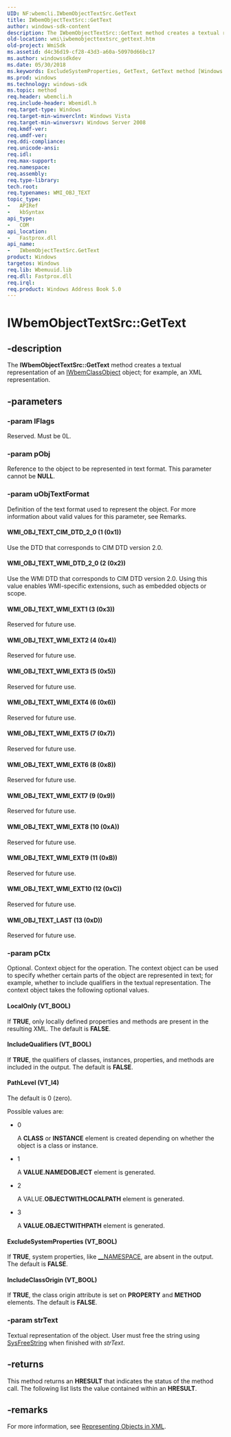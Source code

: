```yaml
---
UID: NF:wbemcli.IWbemObjectTextSrc.GetText
title: IWbemObjectTextSrc::GetText
author: windows-sdk-content
description: The IWbemObjectTextSrc::GetText method creates a textual representation of an IWbemClassObject object; for example, an XML representation.
old-location: wmi\iwbemobjecttextsrc_gettext.htm
old-project: WmiSdk
ms.assetid: d4c36d19-cf28-43d3-a60a-50970d66bc17
ms.author: windowssdkdev
ms.date: 05/30/2018
ms.keywords: ExcludeSystemProperties, GetText, GetText method [Windows Management Instrumentation], GetText method [Windows Management Instrumentation],IWbemObjectTextSrc interface, IWbemObjectTextSrc interface [Windows Management Instrumentation],GetText method, IWbemObjectTextSrc.GetText, IWbemObjectTextSrc::GetText, IncludeClassOrigin, IncludeQualifiers, LocalOnly, PathLevel, WMI_OBJ_TEXT_CIM_DTD_2_0, WMI_OBJ_TEXT_LAST, WMI_OBJ_TEXT_WMI_DTD_2_0, WMI_OBJ_TEXT_WMI_EXT1, WMI_OBJ_TEXT_WMI_EXT10, WMI_OBJ_TEXT_WMI_EXT2, WMI_OBJ_TEXT_WMI_EXT3, WMI_OBJ_TEXT_WMI_EXT4, WMI_OBJ_TEXT_WMI_EXT5, WMI_OBJ_TEXT_WMI_EXT6, WMI_OBJ_TEXT_WMI_EXT7, WMI_OBJ_TEXT_WMI_EXT8, WMI_OBJ_TEXT_WMI_EXT9, _hmm_iwbemobjecttextsrc_gettext, wbemcli/IWbemObjectTextSrc::GetText, wmi.iwbemobjecttextsrc_gettext
ms.prod: windows
ms.technology: windows-sdk
ms.topic: method
req.header: wbemcli.h
req.include-header: Wbemidl.h
req.target-type: Windows
req.target-min-winverclnt: Windows Vista
req.target-min-winversvr: Windows Server 2008
req.kmdf-ver: 
req.umdf-ver: 
req.ddi-compliance: 
req.unicode-ansi: 
req.idl: 
req.max-support: 
req.namespace: 
req.assembly: 
req.type-library: 
tech.root: 
req.typenames: WMI_OBJ_TEXT
topic_type:
-	APIRef
-	kbSyntax
api_type:
-	COM
api_location:
-	Fastprox.dll
api_name:
-	IWbemObjectTextSrc.GetText
product: Windows
targetos: Windows
req.lib: Wbemuuid.lib
req.dll: Fastprox.dll
req.irql: 
req.product: Windows Address Book 5.0
---
```


# IWbemObjectTextSrc::GetText


## -description


The <b>IWbemObjectTextSrc::GetText</b> method creates a textual representation of an 
<a href="https://msdn.microsoft.com/a3ce37d7-5580-4b84-9119-78412c8e0d27">IWbemClassObject</a> object; for example, an XML representation.


## -parameters




### -param lFlags

Reserved. Must be 0L.


### -param pObj

Reference to the object to be represented in text format. This parameter cannot be <b>NULL</b>.


### -param uObjTextFormat

Definition of the text format used to represent the object. For more information about valid values for this parameter, see Remarks.



#### WMI_OBJ_TEXT_CIM_DTD_2_0 (1 (0x1))

Use the DTD that corresponds to CIM DTD version 2.0.



#### WMI_OBJ_TEXT_WMI_DTD_2_0 (2 (0x2))

Use the WMI DTD that corresponds to CIM DTD version 2.0. Using this value enables WMI-specific extensions, such as embedded objects or scope.



#### WMI_OBJ_TEXT_WMI_EXT1 (3 (0x3))

Reserved for future use.



#### WMI_OBJ_TEXT_WMI_EXT2 (4 (0x4))

Reserved for future use.



#### WMI_OBJ_TEXT_WMI_EXT3 (5 (0x5))

Reserved for future use.



#### WMI_OBJ_TEXT_WMI_EXT4 (6 (0x6))

Reserved for future use.



#### WMI_OBJ_TEXT_WMI_EXT5 (7 (0x7))

Reserved for future use.



#### WMI_OBJ_TEXT_WMI_EXT6 (8 (0x8))

Reserved for future use.



#### WMI_OBJ_TEXT_WMI_EXT7 (9 (0x9))

Reserved for future use.



#### WMI_OBJ_TEXT_WMI_EXT8 (10 (0xA))

Reserved for future use.



#### WMI_OBJ_TEXT_WMI_EXT9 (11 (0xB))

Reserved for future use.



#### WMI_OBJ_TEXT_WMI_EXT10 (12 (0xC))

Reserved for future use.



#### WMI_OBJ_TEXT_LAST (13 (0xD))

Reserved for future use.


### -param pCtx

Optional. Context object for the operation. The context object can be used to specify whether  certain parts of the object are represented in text; for example, whether to include qualifiers in the textual representation. The context object takes the following optional values.



#### LocalOnly (VT_BOOL)

If <b>TRUE</b>, only locally defined properties and methods are present in the resulting XML. The default is <b>FALSE</b>.



#### IncludeQualifiers (VT_BOOL)

If <b>TRUE</b>, the qualifiers of classes, instances, properties, and methods are included in the output. The default is <b>FALSE</b>.



#### PathLevel (VT_I4)

The default is 0 (zero).

Possible values are:

<ul>
<li>
0

A <b>CLASS</b> or <b>INSTANCE</b> element is created depending on whether the object is a class or instance.

</li>
<li>
1

A <b>VALUE.NAMEDOBJECT</b> element is generated.

</li>
<li>
2

A VALUE.<b>OBJECTWITHLOCALPATH</b> element is generated.

</li>
<li>
3

A <b>VALUE.OBJECTWITHPATH</b> element is generated.

</li>
</ul>


#### ExcludeSystemProperties (VT_BOOL)

If <b>TRUE</b>, system properties, like <a href="https://msdn.microsoft.com/d5f0abc7-32cf-4d85-b5cd-5d60c991bcbc">__NAMESPACE</a>, are absent in the output. The default is <b>FALSE</b>.



#### IncludeClassOrigin (VT_BOOL)

If <b>TRUE</b>, the class origin attribute is set on <b>PROPERTY</b> and <b>METHOD</b> elements. The default is <b>FALSE</b>.


### -param strText

Textual representation of the object. User must free the string using <a href="8f230ee3-5f6e-4cb9-a910-9c90b754dcd3">SysFreeString</a> when finished with <i>strText</i>.


## -returns



This method returns an <b>HRESULT</b> that indicates the status of the method call. The following list lists the value contained within an <b>HRESULT</b>.




## -remarks



For more information, see 
<a href="https://msdn.microsoft.com/06d2b532-7ab2-489d-9021-27b5187c8f2b">Representing Objects in XML</a>.



